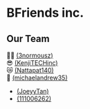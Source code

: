 # BFriends inc.

## Our Team
🧑‍💻 [(3normousz)](https://github.com/3normousz)<br>
😎 [(KenjiTECHinc)](https://github.com/KenjiTECHinc)<br>
😿 [(Nattapat140)](https://github.com/Nattapat140)<br>
🤠 [(michaelandrew35)](https://github.com/michaelandrew35)<br>
- [(JoeyyTan)](https://github.com/JoeyyTan)
- [(111006262)](https://github.com/111006262)
